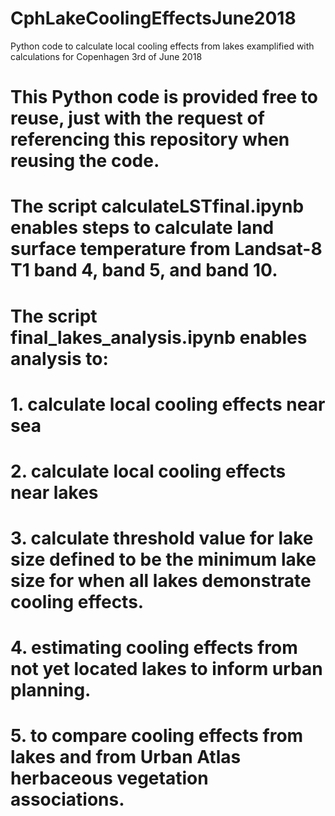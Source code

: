 # CphLakeCoolingEffectsJune2018
Python code to calculate local cooling effects from lakes examplified with calculations for Copenhagen 3rd of June 2018
# This Python code is provided free to reuse, just with the request of referencing this repository when reusing the code. 
# The script calculateLSTfinal.ipynb enables steps to calculate land surface temperature from Landsat-8 T1 band 4, band 5, and band 10. 
# The script final_lakes_analysis.ipynb enables analysis to: 
# 1. calculate local cooling effects near sea
# 2. calculate local cooling effects near lakes
# 3. calculate threshold value for lake size defined to be the minimum lake size for when all lakes demonstrate cooling effects.
# 4. estimating cooling effects from not yet located lakes to inform urban planning. 
# 5. to compare cooling effects from lakes and from Urban Atlas herbaceous vegetation associations. 
